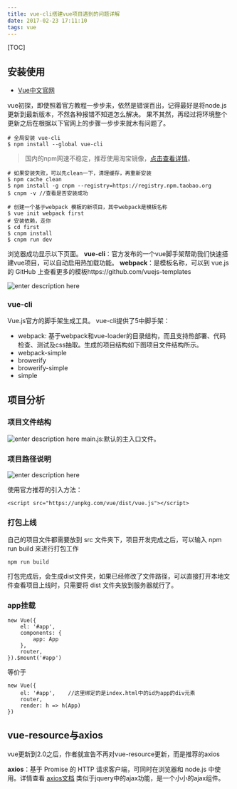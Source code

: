 ```yaml
---
title: vue-cli搭建vue项目遇到的问题详解
date: 2017-02-23 17:11:10
tags: vue
---
```


[TOC]

## 安装使用
- [Vue中文官网][1]

vue初探，即使照着官方教程一步步来，依然是错误百出，记得最好是将node.js更新到最新版本，不然各种报错不知道怎么解决。
果不其然，再经过将环境整个更新之后在根据以下官网上的步骤一步步来就木有问题了。

    # 全局安装 vue-cli
    $ npm install --global vue-cli
> 国内的npm网速不稳定，推荐使用淘宝镜像，[点击查看详情][2]。

    # 如果安装失败，可以先clean一下，清理缓存，再重新安装
    $ npm cache clean 
    $ npm install -g cnpm --registry=https://registry.npm.taobao.org  
    $ cnpm -v //查看是否安装成功

    # 创建一个基于webpack 模板的新项目，其中webpack是模板名称
    $ vue init webpack first
    # 安装依赖，走你
    $ cd first
    $ cnpm install
    $ cnpm run dev

浏览器成功显示以下页面。
**vue-cli**：官方发布的一个vue脚手架帮助我们快速搭建vue项目，可以自动启用热加载功能。
**webpack**：是模板名称，可以到 vue.js 的 GitHub 上查看更多的模板https://github.com/vuejs-templates

![enter description here][3]
### vue-cli
Vue.js官方的脚手架生成工具。
vue-cli提供了5中脚手架：
- webpack: 基于webpack和vue-loader的目录结构，而且支持热部署、代码检查、测试及css抽取。生成的项目结构如下图项目文件结构所示。
- webpack-simple
- browerify
- browerify-simple
- simple
## 项目分析
### 项目文件结构

![enter description here][4]
main.js:默认的主入口文件。

### 项目路径说明

![enter description here][5]

使用官方推荐的引入方法：

    <script src="https://unpkg.com/vue/dist/vue.js"></script>
### 打包上线
自己的项目文件都需要放到 src 文件夹下，项目开发完成之后，可以输入 npm run build 来进行打包工作

    npm run build

打包完成后，会生成dist文件夹，如果已经修改了文件路径，可以直接打开本地文件查看项目上线时，只需要将 dist 文件夹放到服务器就行了。

### app挂载


    new Vue({
        el: '#app',
        components: {
            app: App
        },
        router,
    }).$mount('#app')

等价于

    new Vue({
        el: '#app',    //这里绑定的是index.html中的id为app的div元素
        router,
        render: h => h(App)
    })

## vue-resource与axios
vue更新到2.0之后，作者就宣告不再对vue-resource更新，而是推荐的axios

**axios**：基于 Promise 的 HTTP 请求客户端，可同时在浏览器和 node.js 中使用。详情查看 [axios文档][6]
类似于jquery中的ajax功能，是一个小小的ajax组件。





  [1]: https://cn.vuejs.org/
  [2]: http://npm.taobao.org/
  [3]: ./images/%E5%BE%AE%E4%BF%A1%E6%88%AA%E5%9B%BE_20170223172730.png "微信截图_20170223172730.png"
  [4]: ./images/%E5%BE%AE%E4%BF%A1%E6%88%AA%E5%9B%BE_20170223173009.png "微信截图_20170223173009.png"
  [5]: ./images/%E5%BE%AE%E4%BF%A1%E6%88%AA%E5%9B%BE_20170227101809.png "微信截图_20170227101809.png"
  [6]: https://www.awesomes.cn/repo/mzabriskie/axios